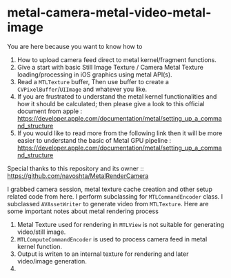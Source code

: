 # metal-camera-metal-video-metal-image
You are here because you want to know how to 

1. How to upload camera feed direct to metal kernel/fragment functions.
2. Give a start with basic Still Image Texture / Camera Metal Texture loading/processing in iOS graphics using metal API(s).
3. Read a `MTLTexture` buffer, Then use buffer to create a `CVPixelBuffer`/`UIImage` and whatever you like.
4. If you are frustrated to understand the metal kernel functionalities and how it should be calculated; then please give a look to this official document from apple : https://developer.apple.com/documentation/metal/setting_up_a_command_structure
5. If you would like to read more from the following link then it will be more easier to understand the basic of Metal GPU pipeline : https://developer.apple.com/documentation/metal/setting_up_a_command_structure

Special thanks to this repository and its owner :: https://github.com/navoshta/MetalRenderCamera

I grabbed camera session, metal texture cache creation and other setup related code from here. I perform subclassing for `MTLCommandEncoder` class. I subclassed `AVAssetWriter` to generate video from `MTLTexture`. 
Here are some important notes about metal rendering process

1. Metal Texture used for rendering in `MTLView` is not suitable for generating video/still image.
2. `MTLComputeCommandEncoder` is used to process camera feed in metal kernel function. 
3. Output is writen to an internal texture for rendering and later video/image generation.
4. 
